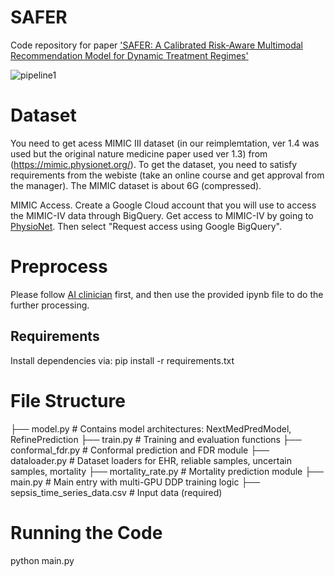# SAFER
Code repository for paper ['SAFER: A Calibrated Risk-Aware Multimodal Recommendation Model for Dynamic Treatment Regimes'](https://arxiv.org/pdf/2506.06649)

![pipeline1](https://github.com/user-attachments/assets/686ffa02-608f-4fb2-a13e-69f4daf694ac)


# Dataset
You need to get acess MIMIC III dataset (in our reimplemtation, ver 1.4 was used but the original nature medicine paper used ver 1.3) from (https://mimic.physionet.org/). To get the dataset, you need to satisfy requirements from the webiste (take an online course and get approval from the manager). The MIMIC dataset is about 6G (compressed).

MIMIC Access. Create a Google Cloud account that you will use to access the MIMIC-IV data through BigQuery. Get access to MIMIC-IV by going to [PhysioNet](https://mimic.physionet.org/). Then select "Request access using Google BigQuery".

# Preprocess
Please follow [AI clinician](https://github.com/uribyul/py_ai_clinician) first, and then use the provided ipynb file to do the further processing.

## Requirements

Install dependencies via:
pip install -r requirements.txt

# File Structure
├── model.py                 # Contains model architectures: NextMedPredModel, RefinePrediction
├── train.py                 # Training and evaluation functions
├── conformal_fdr.py         # Conformal prediction and FDR module
├── dataloader.py            # Dataset loaders for EHR, reliable samples, uncertain samples, mortality
├── mortality_rate.py        # Mortality prediction module
├── main.py                  # Main entry with multi-GPU DDP training logic
├── sepsis_time_series_data.csv  # Input data (required)

# Running the Code
python main.py
